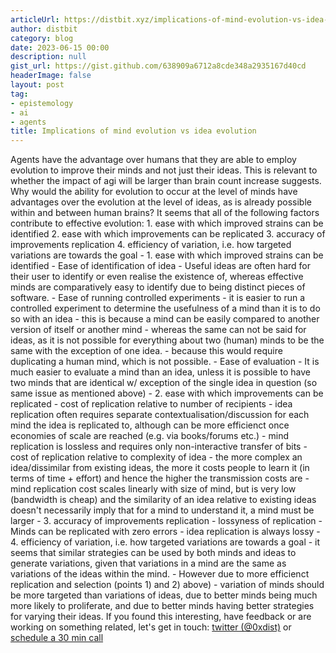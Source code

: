 ```yaml
---
articleUrl: https://distbit.xyz/implications-of-mind-evolution-vs-idea-evolution
author: distbit
category: blog
date: 2023-06-15 00:00
description: null
gist_url: https://gist.github.com/638909a6712a8cde348a2935167d40cd
headerImage: false
layout: post
tag:
- epistemology
- ai
- agents
title: Implications of mind evolution vs idea evolution
---
```


Agents have the advantage over humans that they are able to employ evolution to improve their minds and not just their ideas. This is relevant to whether the impact of agi will be larger than brain count increase suggests.  Why would the ability for evolution to occur at the level of minds have advantages over the evolution at the level of ideas, as is already possible within and between human brains?  It seems that all of the following factors contribute to effective evolution:  1. ease with which improved strains can be identified  2. ease with which improvements can be replicated  3. accuracy of improvements replication  4. efficiency of variation, i.e. how targeted variations are towards the goal  - 1. ease with which improved strains can be identified  	- Ease of identification of idea  		- Useful ideas are often hard for their user to identify or even realise the existence of, whereas effective minds are comparatively easy to identify due to being distinct pieces of software.  	- Ease of running controlled experiments  		- it is easier to run a controlled experiment to determine the usefulness of a mind than it is to do so with an idea  			- this is because a mind can be easily compared to another version of itself or another mind  				- whereas the same can not be said for ideas, as it is not possible for everything about two (human) minds to be the same with the exception of one idea.  					- because this would require duplicating a human mind, which is not possible.  	- Ease of evaluation  		- It is much easier to evaluate a mind than an idea, unless it is possible to have two minds that are identical w/ exception of the single idea in question (so same issue as mentioned above)  - 2. ease with which improvements can be replicated  	- cost of replication relative to number of recipients  		- idea replication often requires separate contextualisation/discussion for each mind the idea is replicated to, although can be more efficienct once economies of scale are reached (e.g. via books/forums etc.)  		- mind replication is lossless and requires only non-interactive transfer of bits  	- cost of replication relative to complexity of idea  		- the more complex an idea/dissimilar from existing ideas, the more it costs people to learn it (in terms of time + effort) and hence the higher the transmission costs are  		- mind replication cost scales linearly with size of mind, but is very low (bandwidth is cheap) and the similarity of an idea relative to existing ideas doesn't necessarily imply that for a mind to understand it, a mind must be larger  - 3. accuracy of improvements replication  	- lossyness of replication  		- Minds can be replicated with zero errors  		- idea replication is always lossy  - 4. efficiency of variation, i.e. how targeted variations are towards a goal  	- it seems that similar strategies can be used by both minds and ideas to generate variations, given that variations in a mind are the same as variations of the ideas within the mind.  	- However due to more efficienct replication and selection (points 1) and 2) above)  		- variation of minds should be more targeted than variations of ideas, due to better minds being much more likely to proliferate, and due to better minds having better strategies for varying their ideas.  If you found this interesting, have feedback or are working on something related, let's get in touch: [twitter (@0xdist)](https://twitter.com/0xdist) or [schedule a 30 min call](https://cal.com/distbit/30min)